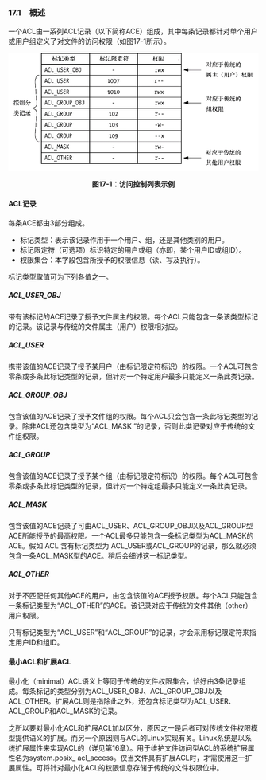 ### 17.1　概述

一个ACL由一系列ACL记录（以下简称ACE）组成，其中每条记录都针对单个用户或用户组定义了对文件的访问权限（如图17-1所示）。

![382.png](../images/382.png)
<center class="my_markdown"><b class="my_markdown">图17-1：访问控制列表示例</b></center>

#### ACL记录

每条ACE都由3部分组成。

+ 标记类型：表示该记录作用于一个用户、组，还是其他类别的用户。
+ 标记限定符（可选项）标识特定的用户或组（亦即，某个用户ID或组ID）。
+ 权限集合：本字段包含所授予的权限信息（读、写及执行）。

标记类型取值可为下列各值之一。

##### ACL_USER_OBJ

带有该标记的ACE记录了授予文件属主的权限。每个ACL只能包含一条该类型标记的记录。该记录与传统的文件属主（用户）权限相对应。

##### ACL_USER

携带该值的ACE记录了授予某用户（由标记限定符标识）的权限。一个ACL可包含零条或多条此标记类型的记录，但针对一个特定用户最多只能定义一条此类记录。

##### ACL_GROUP_OBJ

包含该值的ACE记录了授予文件组的权限。每个ACL只会包含一条此标记类型的记录。除非ACL还包含类型为“ACL_MASK ”的记录，否则此类记录对应于传统的文件组权限。

##### ACL_GROUP

包含该值的ACE记录了授予某个组（由标记限定符标识）的权限。每个ACL可包含零条或多条此标记类型的记录，但针对一个特定组最多只能定义一条此类记录。

##### ACL_MASK

包含该值的ACE记录了可由ACL_USER、ACL_GROUP_OBJ以及ACL_GROUP型ACE所能授予的最高权限。一个ACL最多只能包含一条标记类型为ACL_MASK的ACE。假如 ACL 含有标记类型为 ACL_USER或ACL_GROUP的记录，那么就必须包含一条ACL_MASK型的ACE。稍后会细述这一标记类型。

##### ACL_OTHER

对于不匹配任何其他ACE的用户，由包含该值的ACE授予权限。每个ACL只能包含一条标记类型为“ACL_OTHER”的ACE。该记录对应于传统的文件其他（other）用户权限。

只有标记类型为“ACL_USER”和“ACL_GROUP”的记录，才会采用标记限定符来指定用户ID和组ID。

#### 最小ACL和扩展ACL

最小化（minimal）ACL语义上等同于传统的文件权限集合，恰好由3条记录组成。每条标记的类型分别为ACL_USER_OBJ、ACL_GROUP_OBJ以及 ACL_OTHER。扩展ACL则是指除此之外，还包含标记类型为ACL_USER、ACL_GROUP和ACL_MASK的记录。

之所以要对最小化ACL和扩展ACL加以区分，原因之一是后者可对传统文件权限模型提供语义的扩展。而另一个原因则与ACL的Linux实现有关。Linux系统是以系统扩展属性来实现ACL的（详见第16章）。用于维护文件访问型ACL的系统扩展属性名为system.posix_ acl_access。仅当文件具有扩展ACL时，才需使用这一扩展属性。可将针对最小化ACL的权限信息存储于传统的文件权限位中。

